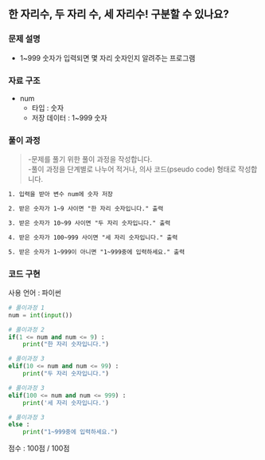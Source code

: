 
## 한 자리수, 두 자리 수, 세 자리수! 구분할 수 있나요?

### 문제 설명

- 1~999 숫자가 입력되면 몇 자리 숫자인지 알려주는 프로그램<br>


### 자료 구조

- num<br>
    - 타입 : 숫자
    - 저장 데이터 : 1~999 숫자
### 풀이 과정

>-문제를 풀기 위한 풀이 과정을 작성합니다.<br>
>-풀이 과정을 단계별로 나누어 적거나, 의사 코드(pseudo code) 형태로 작성합니다.<Br>

```txt
1. 입력을 받아 변수 num에 숫자 저장

2. 받은 숫자가 1~9 사이면 "한 자리 숫자입니다." 출력

3. 받은 숫자가 10~99 사이면 "두 자리 숫자입니다." 출력

4. 받은 숫자가 100~999 사이면 "세 자리 숫자입니다." 출력

5. 받은 숫자가 1~999이 아니면 "1~999중에 입력하세요." 출력
```

### 코드 구현
사용 언어 : 파이썬<br>

 
```python
# 풀이과정 1
num = int(input())

# 풀이과정 2
if(1 <= num and num <= 9) :
    print("한 자리 숫자입니다.")

# 풀이과정 3
elif(10 <= num and num <= 99) :
    print("두 자리 숫자입니다.")

# 풀이과정 3
elif(100 <= num and num <= 999) :
    print('세 자리 숫자입니다.')

# 풀이과정 3
else :
    print("1~999중에 입력하세요.")
```


점수 : 100점 / 100점